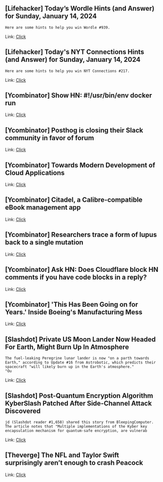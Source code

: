 ## [Lifehacker] Today’s Wordle Hints (and Answer) for Sunday, January 14, 2024
```
Here are some hints to help you win Wordle #939.
```

Link: [Click](https://lifehacker.com/entertainment/wordle-answer-today-january-14-2024)

## [Lifehacker] Today's NYT Connections Hints (and Answer) for Sunday, January 14, 2024
```
Here are some hints to help you win NYT Connections #217.
```

Link: [Click](https://lifehacker.com/entertainment/nyt-connections-answer-today-january-14-2024)

## [Ycombinator] Show HN: #!/usr/bin/env docker run
Link: [Click](https://gist.github.com/adtac/595b5823ef73b329167b815757bbce9f)

## [Ycombinator] Posthog is closing their Slack community in favor of forum
Link: [Click](https://posthog.com/blog/slack-closure)

## [Ycombinator] Towards Modern Development of Cloud Applications
Link: [Click](https://dl.acm.org/doi/10.1145/3593856.3595909)

## [Ycombinator] Citadel, a Calibre-compatible eBook management app
Link: [Click](https://github.com/every-day-things/citadel)

## [Ycombinator] Researchers trace a form of lupus back to a single mutation
Link: [Click](https://www.mpg.de/21374791/lupus-trigger)

## [Ycombinator] Ask HN: Does Cloudflare block HN comments if you have code blocks in a reply?
Link: [Click](https://news.ycombinator.com/item?id=38986187)

## [Ycombinator] 'This Has Been Going on for Years.' Inside Boeing's Manufacturing Mess
Link: [Click](https://www.wsj.com/business/airlines/boeing-manufacturing-737-max-alaska-door-plug-spirit-18f7e233)

## [Slashdot] Private US Moon Lander Now Headed For Earth, Might Burn Up In Atmosphere
```
The fuel-leaking Peregrine lunar lander is now "on a parth towards Earth," according to Update #16 from Astrobotic, which predicts their spacecraft "will likely burn up in the Earth's atmosphere."
"Ou
```

Link: [Click](https://science.slashdot.org/story/24/01/14/041207/private-us-moon-lander-now-headed-for-earth-might-burn-up-in-atmosphere?utm_source=rss1.0mainlinkanon&utm_medium=feed)

## [Slashdot] Post-Quantum Encryption Algorithm KyberSlash Patched After Side-Channel Attack Discovered
```
jd (Slashdot reader #1,658) shared this story from BleepingComputer. The article notes that "Multiple implementations of the Kyber key encapsulation mechanism for quantum-safe encryption, are vulnerab
```

Link: [Click](https://it.slashdot.org/story/24/01/14/0121239/post-quantum-encryption-algorithm-kyberslash-patched-after-side-channel-attack-discovered?utm_source=rss1.0mainlinkanon&utm_medium=feed)

## [Theverge] The NFL and Taylor Swift surprisingly aren’t enough to crash Peacock
Link: [Click](https://www.theverge.com/2024/1/13/24037524/peacock-nfl-exclusive-miami-dolphins-kansas-city-chiefs-streaming)
